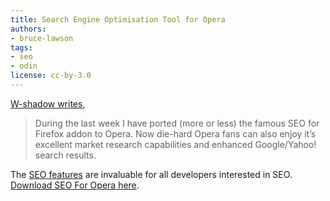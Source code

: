 ```yaml
---
title: Search Engine Optimisation Tool for Opera
authors:
- bruce-lawson
tags:
- seo
- odin
license: cc-by-3.0
---
```


<p><a href="http://w-shadow.com/blog/2008/09/05/seo-for-opera/">W-shadow writes</a>,</p>
<blockquote cite="http://w-shadow.com/blog/2008/09/05/seo-for-opera/"><p>During the last week I have ported (more or less) the famous SEO for Firefox addon to Opera. Now die-hard Opera fans can also enjoy it’s excellent market research capabilities and enhanced Google/Yahoo! search results.</p></blockquote>
<p>The <a href="http://w-shadow.com/blog/2008/09/05/seo-for-opera/#s4f_features">SEO features</a> are invaluable for all developers interested in <abbr>SEO</abbr>. <a href="http://w-shadow.com/blog/2008/09/05/seo-for-opera/">Download SEO For Opera here</a>.</p>

